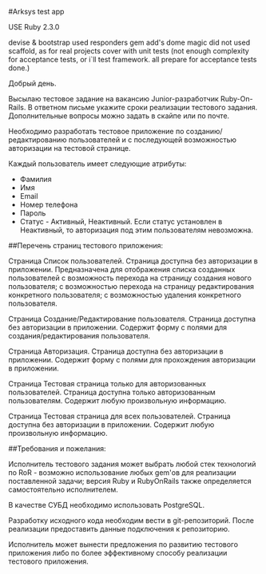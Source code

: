 #Arksys test app

USE Ruby 2.3.0

devise & bootstrap used
responders gem add's dome magic
did not used scaffold, as for real projects
cover with unit tests (not enough complexity for acceptance tests, or i`ll test framework. all prepare for acceptance tests done.)


Добрый день.

Высылаю тестовое задание на вакансию Junior-разработчик Ruby-On-Rails.
В ответном письме укажите сроки реализации тестового задания.
Дополнительные вопросы можно задать в скайпе или по почте.

Необходимо разработать тестовое приложение по созданию/редактированию пользователей и с последующей возможностью авторизации на тестовой странице.

Каждый пользователь имеет следующие атрибуты:

* Фамилия
* Имя
* Email
* Номер телефона
* Пароль
* Статус - Активный, Неактивный. Если статус установлен в Неактивный, то авторизация под этим пользователям невозможна.

##Перечень страниц тестового приложения:

Страница Список пользователей. Страница доступна без авторизации в приложении. Предназначена для отображения списка созданных пользователей с возможность перехода на страницу создания нового пользователя; с возможностью перехода на страницу редактирования конкретного пользователя; с возможностью удаления конкретного пользователя.

Страница Создание/Редактирование пользователя. Страница доступна без авторизации в приложении. Содержит форму с полями для создания/редактирования пользователя.

Страница Авторизация. Страница доступна без авторизации в приложении. Содержит форму с полями для прохождения авторизации в приложении.

Страница Тестовая страница только для авторизованных пользователей. Страница доступна только авторизованным пользователям. Содержит любую произвольную информацию.

Страница Тестовая страница для всех пользователей. Страница доступна без авторизации в приложении. Содержит любую произвольную информацию.

##Требования и пожелания:

Исполнитель тестового задания может выбрать любой стек технологий по RoR - возможно использование любых gem'ов для реализации поставленной задачи; версия Ruby и RubyOnRails также определяется самостоятельно исполнителем.

В качестве СУБД необходимо использовать PostgreSQL.

Разработку исходного кода необходим вести в git-репозиторий. После реализации предоставить данные подключения к репозиторию.

Исполнитель может вынести предложения по развитию тестового приложения либо по более эффективному способу реализации тестового приложения.